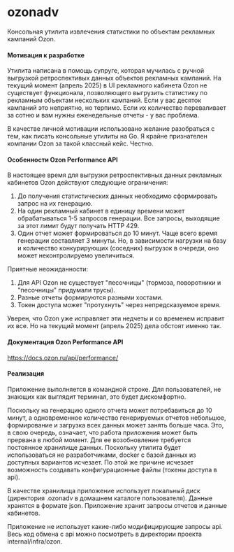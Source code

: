 # ozonadv

Консольная утилита извлечения статистики по объектам рекламных кампаний Ozon. 

#### Мотивация к разработке

Утилита написана в помощь супруге, которая мучилась с ручной выгрузкой ретроспективых данных объектов рекламных кампаний. На текущий момент (апрель 2025) в UI рекламного кабинета Ozon не существует функционала, позволяющего выгрузить статистику по рекламным объектам нескольких кампаний. Если у вас десяток кампаний это неприятно, но терпимо. Если их количество переваливает за сотню и вам нужны еженедельные отчеты - у вас проблема.

В качестве личной мотивации использовано желание разобраться с тем, как писать консольные утилиты на Go. Я крайне признателен компании Ozon за такой классный кейс. Честно.

#### Особенности Ozon Performance API

В настоящее время для выгрузки ретроспективных данных рекламных кабинетов Ozon действуют следующие ограничения:

1. До получения статистических данных необходимо сформировать запрос на их генерацию.
2. На один рекламный кабинет в единицу времени может обрабатываться 1-5 запросов генерации. Все запросы, выходящие за этот лимит будут получать HTTP 429.
3. Один отчет может формироваться до 10 минут. Чаще всего время генерации составляет 3 минуты. Но, в зависимости нагрузки на базу и количество конкурирующих (соседних) выгрузок в очереди, оно может неконтролируемо увеличиться.

Приятные неожиданности:

1. Для API Ozon не существует "песочницы" (тормоза, поворотники и "песочницы" придумали трусы).
2. Разные отчеты формируются разными хостами.
3. Токен доступа может "протухнуть" через непредсказуемое время.

Уверен, что Ozon уже исправляет эти недчеты и со временем исправит их все. Но на текущий момент (апрель 2025) дела обстоят именно так.

#### Документация Ozon Performance API

https://docs.ozon.ru/api/performance/

#### Реализация

Приложение выполняется в командной строке. Для пользователей, не знающих как выглядит терминал, это будет дискомфортно.

Поскольку на генерацию одного отчета может потребавиться до 10 минут, а одновременное количество генерируемых отчетов небольшое, формирование и загрузка всех данных может занять больше часа. Это, в свою очередь, означает, что работа приложения может быть прервана в любой момент. Для ее возобновление требуется постоянное хранилище данных. Поскольку утилита будет использоваться не разработчиками, docker с базой данных из доступных вариантов исчезает. По этой же причине исчезает возможность создавать конфигурационные файлы (токены доступа в api). 

В качестве хранилища приложение использует локальный диск (директория .ozonadv в домашнем каталоге пользователя). Данные хранятся в формате json. Приложение хранит запросы отчетов и данные кабинетов.
  
Приложение не использует какие-либо модифицирующие запросы api. Весь код обмена с api можно посмотреть в директории проекта internal/infra/ozon.
